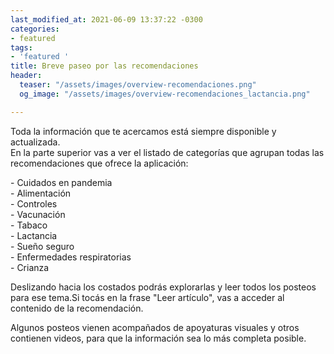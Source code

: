 ```yaml
---
last_modified_at: 2021-06-09 13:37:22 -0300
categories:
- featured
tags:
- 'featured '
title: Breve paseo por las recomendaciones
header:
  teaser: "/assets/images/overview-recomendaciones.png"
  og_image: "/assets/images/overview-recomendaciones_lactancia.png"

---
```

Toda la información que te acercamos está siempre disponible y actualizada.  
En la parte superior vas a ver el listado de categorías que agrupan todas las recomendaciones que ofrece la aplicación:  
  
\- Cuidados en pandemia  
\- Alimentación  
\- Controles  
\- Vacunación  
\- Tabaco  
\- Lactancia  
\- Sueño seguro  
\- Enfermedades respiratorias  
\- Crianza  
  
Deslizando hacia los costados podrás explorarlas y leer todos los posteos para ese tema.Si tocás en la frase "Leer artículo", vas a acceder al contenido de la recomendación.

Algunos posteos vienen acompañados de apoyaturas visuales y otros contienen videos, para que la información sea lo más completa posible.